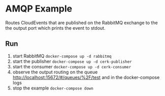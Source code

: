 # AMQP Example

Routes CloudEvents that are published on the RabbitMQ exchange to the the output port which prints the event to stdout.

## Run

1. start RabbitMQ `docker-compose up -d rabbitmq`
2. start the publisher `docker-compose up -d cerk-publisher`
3. start the consumer `docker-compose up -d cerk-consumer`
4. observe the output routing on the queue <http://localhost:15672/#/queues/%2F/test> and in the docker-compose logs
5. stop the example `docker-compose down`
